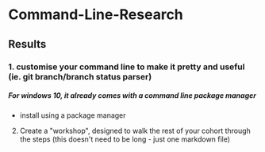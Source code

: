 # Command-Line-Research

## Results
### 1. customise your command line to make it pretty and useful (ie. git branch/branch status parser)
  ##### 		For windows 10, it already comes with a command line package 			manager 
  
  
  + install using a package manager
2. Create a "workshop", designed to walk the rest of your cohort through the steps (this doesn't need to be long - just one markdown file)
